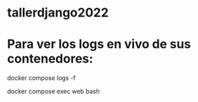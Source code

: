 # tallerdjango2022



# Para ver los logs en vivo de sus contenedores:

docker compose logs -f <servicio>

docker compose exec web bash    